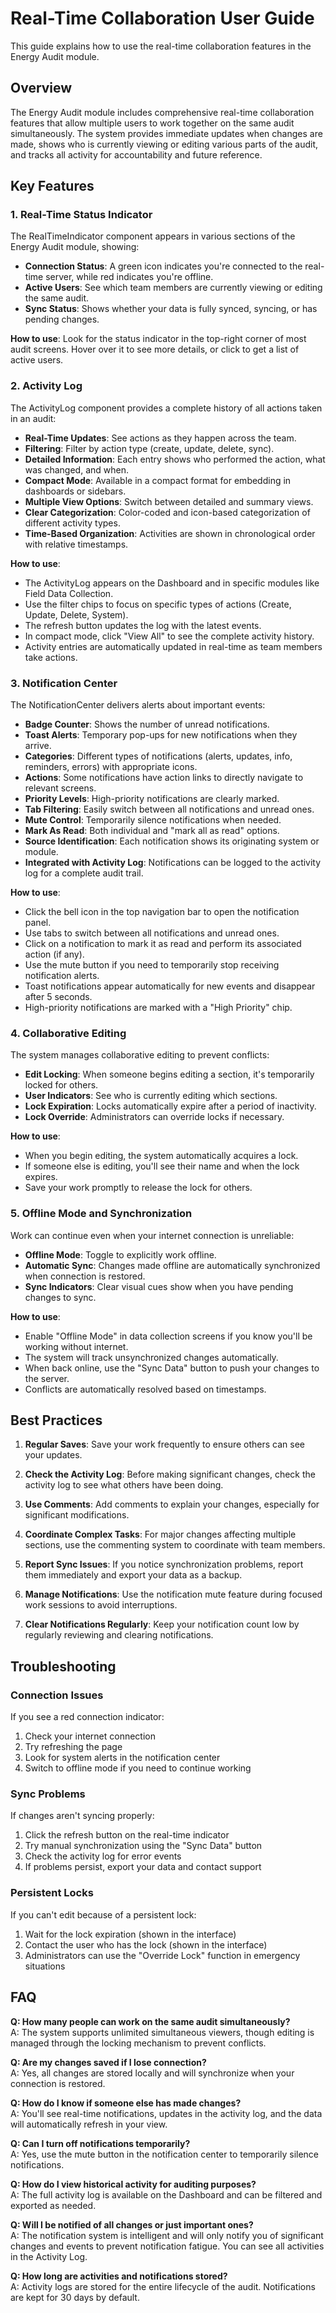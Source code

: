 # Real-Time Collaboration User Guide

This guide explains how to use the real-time collaboration features in the Energy Audit module.

## Overview

The Energy Audit module includes comprehensive real-time collaboration features that allow multiple users to work together on the same audit simultaneously. The system provides immediate updates when changes are made, shows who is currently viewing or editing various parts of the audit, and tracks all activity for accountability and future reference.

## Key Features

### 1. Real-Time Status Indicator

The RealTimeIndicator component appears in various sections of the Energy Audit module, showing:

- **Connection Status**: A green icon indicates you're connected to the real-time server, while red indicates you're offline.
- **Active Users**: See which team members are currently viewing or editing the same audit.
- **Sync Status**: Shows whether your data is fully synced, syncing, or has pending changes.

**How to use**: Look for the status indicator in the top-right corner of most audit screens. Hover over it to see more details, or click to get a list of active users.

### 2. Activity Log

The ActivityLog component provides a complete history of all actions taken in an audit:

- **Real-Time Updates**: See actions as they happen across the team.
- **Filtering**: Filter by action type (create, update, delete, sync).
- **Detailed Information**: Each entry shows who performed the action, what was changed, and when.
- **Compact Mode**: Available in a compact format for embedding in dashboards or sidebars.
- **Multiple View Options**: Switch between detailed and summary views.
- **Clear Categorization**: Color-coded and icon-based categorization of different activity types.
- **Time-Based Organization**: Activities are shown in chronological order with relative timestamps.

**How to use**: 
- The ActivityLog appears on the Dashboard and in specific modules like Field Data Collection.
- Use the filter chips to focus on specific types of actions (Create, Update, Delete, System).
- The refresh button updates the log with the latest events.
- In compact mode, click "View All" to see the complete activity history.
- Activity entries are automatically updated in real-time as team members take actions.

### 3. Notification Center

The NotificationCenter delivers alerts about important events:

- **Badge Counter**: Shows the number of unread notifications.
- **Toast Alerts**: Temporary pop-ups for new notifications when they arrive.
- **Categories**: Different types of notifications (alerts, updates, info, reminders, errors) with appropriate icons.
- **Actions**: Some notifications have action links to directly navigate to relevant screens.
- **Priority Levels**: High-priority notifications are clearly marked.
- **Tab Filtering**: Easily switch between all notifications and unread ones.
- **Mute Control**: Temporarily silence notifications when needed.
- **Mark As Read**: Both individual and "mark all as read" options.
- **Source Identification**: Each notification shows its originating system or module.
- **Integrated with Activity Log**: Notifications can be logged to the activity log for a complete audit trail.

**How to use**:
- Click the bell icon in the top navigation bar to open the notification panel.
- Use tabs to switch between all notifications and unread ones.
- Click on a notification to mark it as read and perform its associated action (if any).
- Use the mute button if you need to temporarily stop receiving notification alerts.
- Toast notifications appear automatically for new events and disappear after 5 seconds.
- High-priority notifications are marked with a "High Priority" chip.

### 4. Collaborative Editing

The system manages collaborative editing to prevent conflicts:

- **Edit Locking**: When someone begins editing a section, it's temporarily locked for others.
- **User Indicators**: See who is currently editing which sections.
- **Lock Expiration**: Locks automatically expire after a period of inactivity.
- **Lock Override**: Administrators can override locks if necessary.

**How to use**:
- When you begin editing, the system automatically acquires a lock.
- If someone else is editing, you'll see their name and when the lock expires.
- Save your work promptly to release the lock for others.

### 5. Offline Mode and Synchronization

Work can continue even when your internet connection is unreliable:

- **Offline Mode**: Toggle to explicitly work offline.
- **Automatic Sync**: Changes made offline are automatically synchronized when connection is restored.
- **Sync Indicators**: Clear visual cues show when you have pending changes to sync.

**How to use**:
- Enable "Offline Mode" in data collection screens if you know you'll be working without internet.
- The system will track unsynchronized changes automatically.
- When back online, use the "Sync Data" button to push your changes to the server.
- Conflicts are automatically resolved based on timestamps.

## Best Practices

1. **Regular Saves**: Save your work frequently to ensure others can see your updates.

2. **Check the Activity Log**: Before making significant changes, check the activity log to see what others have been doing.

3. **Use Comments**: Add comments to explain your changes, especially for significant modifications.

4. **Coordinate Complex Tasks**: For major changes affecting multiple sections, use the commenting system to coordinate with team members.

5. **Report Sync Issues**: If you notice synchronization problems, report them immediately and export your data as a backup.

6. **Manage Notifications**: Use the notification mute feature during focused work sessions to avoid interruptions.

7. **Clear Notifications Regularly**: Keep your notification count low by regularly reviewing and clearing notifications.

## Troubleshooting

### Connection Issues

If you see a red connection indicator:

1. Check your internet connection
2. Try refreshing the page
3. Look for system alerts in the notification center
4. Switch to offline mode if you need to continue working

### Sync Problems

If changes aren't syncing properly:

1. Click the refresh button on the real-time indicator
2. Try manual synchronization using the "Sync Data" button
3. Check the activity log for error events
4. If problems persist, export your data and contact support

### Persistent Locks

If you can't edit because of a persistent lock:

1. Wait for the lock expiration (shown in the interface)
2. Contact the user who has the lock (shown in the interface)
3. Administrators can use the "Override Lock" function in emergency situations

## FAQ

**Q: How many people can work on the same audit simultaneously?**  
A: The system supports unlimited simultaneous viewers, though editing is managed through the locking mechanism to prevent conflicts.

**Q: Are my changes saved if I lose connection?**  
A: Yes, all changes are stored locally and will synchronize when your connection is restored.

**Q: How do I know if someone else has made changes?**  
A: You'll see real-time notifications, updates in the activity log, and the data will automatically refresh in your view.

**Q: Can I turn off notifications temporarily?**  
A: Yes, use the mute button in the notification center to temporarily silence notifications.

**Q: How do I view historical activity for auditing purposes?**  
A: The full activity log is available on the Dashboard and can be filtered and exported as needed.

**Q: Will I be notified of all changes or just important ones?**  
A: The notification system is intelligent and will only notify you of significant changes and events to prevent notification fatigue. You can see all activities in the Activity Log.

**Q: How long are activities and notifications stored?**  
A: Activity logs are stored for the entire lifecycle of the audit. Notifications are kept for 30 days by default. 